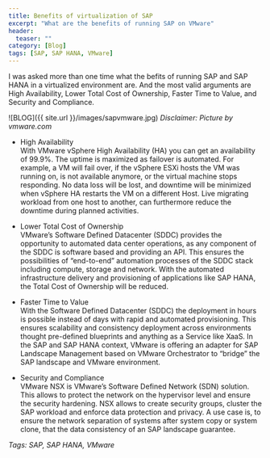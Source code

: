 ```yaml
---
title: Benefits of virtualization of SAP
excerpt: "What are the benefits of running SAP on VMware"
header:
  teaser: ""
category: [Blog]
tags: [SAP, SAP HANA, VMware]
---
```


I was asked more than one time what the befits of running SAP and SAP HANA in a virtualized environment are. And the most valid arguments are High Availability, Lower Total Cost of Ownership, Faster Time to Value, and Security and Compliance.

![BLOG]({{ site.url }}/images/sapvmware.jpg)
*Disclaimer: Picture by vmware.com*

*	High Availability  
With VMware vSphere High Availability (HA) you can get an availability of 99.9%. The uptime is maximized as failover is automated. For example, a VM will fail over, if the vSphere ESXi hosts the VM was running on, is not available anymore, or the virtual machine stops responding. No data loss will be lost, and downtime will be minimized when vSphere HA restarts the VM on a different Host. Live migrating workload from one host to another, can furthermore reduce the downtime during planned activities.

* Lower Total Cost of Ownership  
VMware’s Software Defined Datacenter (SDDC) provides the opportunity to automated data center operations, as any component of the SDDC is software based and providing an API. This ensures the possibilities of “end-to-end” automation processes of the SDDC stack including compute, storage and network. With the automated infrastructure delivery and provisioning of applications like SAP HANA, the Total Cost of Ownership will be reduced.

* Faster Time to Value  
With the Software Defined Datacenter (SDDC) the deployment in hours is possible instead of days with rapid and automated provisioning. This ensures scalability and consistency deployment across environments thought pre-defined blueprints and anything as a Service like XaaS. In the SAP and SAP HANA context, VMware is offering an adapter for SAP Landscape Management based on VMware Orchestrator to “bridge” the SAP landscape and VMware environment.  

* Security and Compliance  
VMware NSX is VMware’s Software Defined Network (SDN) solution. This allows to protect the network on the hypervisor level and ensure the security hardening. NSX allows to create security groups, cluster the SAP workload and enforce data protection and privacy. A use case is, to ensure the network separation of systems after system copy or system clone, that the data consistency of an SAP landscape guarantee.

*Tags: SAP, SAP HANA, VMware*
